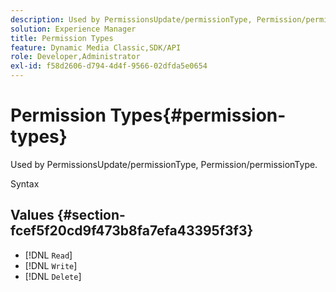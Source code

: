 ```yaml
---
description: Used by PermissionsUpdate/permissionType, Permission/permissionType.
solution: Experience Manager
title: Permission Types
feature: Dynamic Media Classic,SDK/API
role: Developer,Administrator
exl-id: f58d2606-d794-4d4f-9566-02dfda5e0654
---
```

# Permission Types{#permission-types}

Used by PermissionsUpdate/permissionType, Permission/permissionType.

 Syntax 

## Values {#section-fcef5f20cd9f473b8fa7efa43395f3f3}

* [!DNL `Read`] 
* [!DNL `Write`] 
* [!DNL `Delete`]

